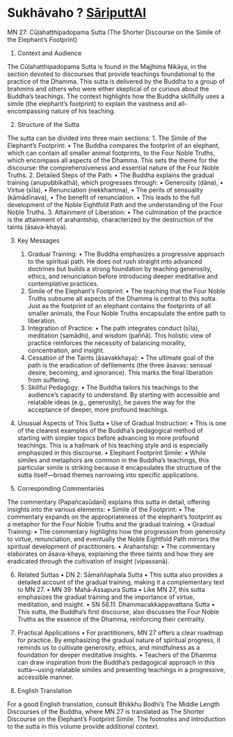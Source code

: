 # Sukhāvaho ? [SāriputtAI](https://chatgpt.com/g/g-p25UYT2UR-sariputtai)
MN 27: Cūḷahatthipadopama Sutta (The Shorter Discourse on the Simile of the Elephant’s Footprint)

1. Context and Audience

The Cūḷahatthipadopama Sutta is found in the Majjhima Nikāya, in the section devoted to discourses that provide teachings foundational to the practice of the Dhamma. This sutta is delivered by the Buddha to a group of brahmins and others who were either skeptical of or curious about the Buddha’s teachings. The context highlights how the Buddha skillfully uses a simile (the elephant’s footprint) to explain the vastness and all-encompassing nature of his teaching.

2. Structure of the Sutta

The sutta can be divided into three main sections:
	1.	The Simile of the Elephant’s Footprint:
	•	The Buddha compares the footprint of an elephant, which can contain all smaller animal footprints, to the Four Noble Truths, which encompass all aspects of the Dhamma. This sets the theme for the discourse: the comprehensiveness and essential nature of the Four Noble Truths.
	2.	Detailed Steps of the Path:
	•	The Buddha explains the gradual training (anupubbikathā), which progresses through:
	•	Generosity (dāna),
	•	Virtue (sīla),
	•	Renunciation (nekkhamma),
	•	The perils of sensuality (kāmādīnava),
	•	The benefit of renunciation.
	•	This leads to the full development of the Noble Eightfold Path and the understanding of the Four Noble Truths.
	3.	Attainment of Liberation:
	•	The culmination of the practice is the attainment of arahantship, characterized by the destruction of the taints (āsava-khaya).

3. Key Messages
	1.	Gradual Training:
	•	The Buddha emphasizes a progressive approach to the spiritual path. He does not rush straight into advanced doctrines but builds a strong foundation by teaching generosity, ethics, and renunciation before introducing deeper meditative and contemplative practices.
	2.	Simile of the Elephant’s Footprint:
	•	The teaching that the Four Noble Truths subsume all aspects of the Dhamma is central to this sutta. Just as the footprint of an elephant contains the footprints of all smaller animals, the Four Noble Truths encapsulate the entire path to liberation.
	3.	Integration of Practice:
	•	The path integrates conduct (sīla), meditation (samādhi), and wisdom (paññā). This holistic view of practice reinforces the necessity of balancing morality, concentration, and insight.
	4.	Cessation of the Taints (āsavakkhaya):
	•	The ultimate goal of the path is the eradication of defilements (the three āsavas: sensual desire, becoming, and ignorance). This marks the final liberation from suffering.
	5.	Skillful Pedagogy:
	•	The Buddha tailors his teachings to the audience’s capacity to understand. By starting with accessible and relatable ideas (e.g., generosity), he paves the way for the acceptance of deeper, more profound teachings.

4. Unusual Aspects of This Sutta
	•	Use of Gradual Instruction:
	•	This is one of the clearest examples of the Buddha’s pedagogical method of starting with simpler topics before advancing to more profound teachings. This is a hallmark of his teaching style and is especially emphasized in this discourse.
	•	Elephant Footprint Simile:
	•	While similes and metaphors are common in the Buddha’s teachings, this particular simile is striking because it encapsulates the structure of the sutta itself—broad themes narrowing into specific applications.

5. Corresponding Commentaries

The commentary (Papañcasūdanī) explains this sutta in detail, offering insights into the various elements:
	•	Simile of the Footprint:
	•	The commentary expands on the appropriateness of the elephant’s footprint as a metaphor for the Four Noble Truths and the gradual training.
	•	Gradual Training:
	•	The commentary highlights how the progression from generosity to virtue, renunciation, and eventually the Noble Eightfold Path mirrors the spiritual development of practitioners.
	•	Arahantship:
	•	The commentary elaborates on āsava-khaya, explaining the three taints and how they are eradicated through the cultivation of insight (vipassanā).

6. Related Suttas
	•	DN 2: Sāmaññaphala Sutta
	•	This sutta also provides a detailed account of the gradual training, making it a complementary text to MN 27.
	•	MN 39: Mahā-Assapura Sutta
	•	Like MN 27, this sutta emphasizes the gradual training and the importance of virtue, meditation, and insight.
	•	SN 56.11: Dhammacakkappavattana Sutta
	•	This sutta, the Buddha’s first discourse, also discusses the Four Noble Truths as the essence of the Dhamma, reinforcing their centrality.

7. Practical Applications
	•	For practitioners, MN 27 offers a clear roadmap for practice. By emphasizing the gradual nature of spiritual progress, it reminds us to cultivate generosity, ethics, and mindfulness as a foundation for deeper meditative insights.
	•	Teachers of the Dhamma can draw inspiration from the Buddha’s pedagogical approach in this sutta—using relatable similes and presenting teachings in a progressive, accessible manner.

8. English Translation

For a good English translation, consult Bhikkhu Bodhi’s The Middle Length Discourses of the Buddha, where MN 27 is translated as The Shorter Discourse on the Elephant’s Footprint Simile. The footnotes and introduction to the sutta in this volume provide additional context.






